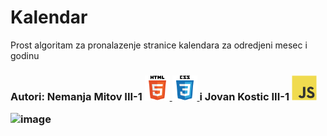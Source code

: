 # Kalendar
Prost algoritam za pronalazenje stranice kalendara za odredjeni mesec i godinu
<h3> Autori: Nemanja Mitov III-1 <a href="https://www.w3.org/html/" target="_blank" rel="noreferrer"> <img src="https://raw.githubusercontent.com/devicons/devicon/master/icons/html5/html5-original-wordmark.svg" alt="html5" width="40" height="40"/> </a> <a href="https://www.w3schools.com/css/" target="_blank" rel="noreferrer"> <img src="https://raw.githubusercontent.com/devicons/devicon/master/icons/css3/css3-original-wordmark.svg" alt="css3" width="40" height="40"/> </a> i Jovan Kostic III-1 <a href="https://developer.mozilla.org/en-US/docs/Web/JavaScript" target="_blank" rel="noreferrer"> <img src="https://raw.githubusercontent.com/devicons/devicon/master/icons/javascript/javascript-original.svg" alt="javascript" width="40" height="40"/> </a>



![image](https://user-images.githubusercontent.com/118189227/202491483-d071e72c-4aba-451d-b527-62c29a73e58d.png)




